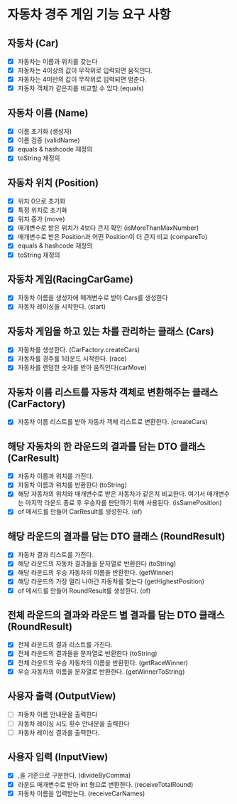 # 자동차 경주 게임 기능 요구 사항
## 자동차 (Car)
- [x] 자동차는 이름과 위치를 갖는다
- [x] 자동차는 4이상의 값이 무작위로 입력되면 움직인다.
- [x] 자동차는 4미만의 값이 무작위로 입력되면 멈춘다.
- [x] 자동차 객체가 같은지를 비교할 수 있다.(equals)
## 자동차 이름 (Name)
- [x] 이름 초기화 (생성자)
- [x] 이름 검증 (validName)
- [x] equals & hashcode 재정의
- [x] toString 재정의
## 자동차 위치 (Position)
- [x] 위치 0으로 초기화
- [x] 특정 위치로 초기화
- [x] 위치 증가 (move)
- [x] 매개변수로 받은 위치가 4보다 큰지 확인 (isMoreThanMaxNumber)
- [x] 매개변수로 받은 Position과 어떤 Position이 더 큰지 비교 (compareTo)
- [x] equals & hashcode 재정의 
- [x] toString 재정의
## 자동차 게임(RacingCarGame)
- [x] 자동차 이름을 생성자에 매개변수로 받아 Cars를 생성한다
- [x] 자동차 레이싱을 시작한다. (start)
## 자동차 게임을 하고 있는 차를 관리하는 클래스 (Cars)
- [x] 자동차를 생성한다. (CarFactory.createCars)
- [x] 자동차를 경주를 1라운드 시작한다. (race)
- [x] 자동차를 랜덤한 숫자를 받아 움직인다(carMove)
## 자동차 이름 리스트를 자동차 객체로 변환해주는 클래스(CarFactory)
- [x] 자동차 이름 리스트를 받아 자동차 객체 리스트로 변환한다. (createCars)
## 해당 자동차의 한 라운드의 결과를 담는 DTO 클래스 (CarResult)
- [x] 자동차 이름과 위치를 가진다.
- [x] 자동차 이름과 위치를 반환한다 (toString)
- [x] 해당 자동차의 위치와 매개변수로 받은 자동차가 같은치 비교한다. 여기서 매개변수는 마지막 라운드 종료 후 우승자를 판단하기 위해 사용된다. (isSamePosition)
- [x] of 메서드를 만들어 CarResult를 생성한다. (of)
## 해당 라운드의 결과를 담는 DTO 클래스 (RoundResult)
- [x] 자동차 결과 리스트를 가진다.
- [x] 해당 라운드의 자동차 결과들을 문자열로 반환한다 (toString)
- [x] 해당 라운드의 우승 자동차의 이름을 반환한다. (getWinner)
- [x] 해당 라운드의 가장 멀리 나아간 자동차를 찾는다 (getHighestPosition)
- [x] of 메서드를 만들어 RoundResult를 생성한다. (of)
## 전체 라운드의 결과와 라운드 별 결과를 담는 DTO 클래스 (RoundResult)
- [x] 전체 라운드의 결과 리스트를 가진다.
- [x] 전체 라운드의 결과들을 문자열로 반환한다 (toString)
- [x] 전체 라운드의 우승 자동차의 이름을 반환한다. (getRaceWinner)
- [x] 우승 자동차의 이름을 문자열로 반환한다. (getWinnerToString)
## 사용자 출력 (OutputView)
- [ ] 자동차 이름 안내문을 출력한다
- [ ] 자동차 레이싱 시도 횟수 안내문을 출력한다
- [ ] 자동차 레이싱 결과를 출력한다.
## 사용자 입력 (InputView)
- [x] ,을 기준으로 구분한다. (divideByComma)
- [x] 라운드 매개변수로 받아 int 형으로 변환한다. (receiveTotalRound)
- [x] 자동차 이름을 입력받는다. (receiveCarNames)
